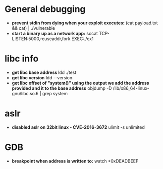 
General debugging
================
- **prevent stdin from dying when your exploit executes:** (cat payload.txt && cat) | ./vulnerable
- **start a binary up as a network app:** socat TCP-LISTEN:5000,reuseaddr,fork EXEC:./ex1

libc info
=========
- **get libc base address** ldd ./test
- **get libc version** ldd --version
- **get libc offset of "system()" using the output we add the address provided and it to the base address** objdump -D /lib/x86_64-linux-gnu/libc.so.6 | grep system


aslr
====
- **disabled aslr on 32bit linux - CVE-2016-3672** ulimit -s unlimited

GDB
===
- **breakpoint when address is written to:** watch *0xDEADBEEF
